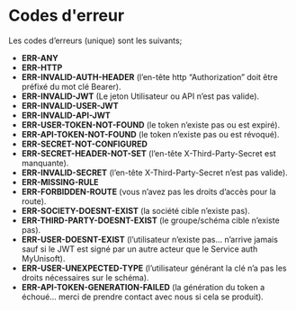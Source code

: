 # Codes d'erreur

Les codes d’erreurs (unique) sont les suivants;
- **ERR-ANY**
- **ERR-HTTP**
- **ERR-INVALID-AUTH-HEADER** (l’en-tête http “Authorization” doit être préfixé du mot clé Bearer).
- **ERR-INVALID-JWT** (Le jeton Utilisateur ou API n’est pas valide).
- **ERR-INVALID-USER-JWT**
- **ERR-INVALID-API-JWT**
- **ERR-USER-TOKEN-NOT-FOUND** (le token n’existe pas ou est expiré).
- **ERR-API-TOKEN-NOT-FOUND** (le token n’existe pas ou est révoqué).
- **ERR-SECRET-NOT-CONFIGURED**
- **ERR-SECRET-HEADER-NOT-SET** (l’en-tête X-Third-Party-Secret est manquante).
- **ERR-INVALID-SECRET** (l’en-tête X-Third-Party-Secret n’est pas valide).
- **ERR-MISSING-RULE**
- **ERR-FORBIDDEN-ROUTE** (vous n’avez pas les droits d’accès pour la route).
- **ERR-SOCIETY-DOESNT-EXIST** (la société cible n’existe pas).
- **ERR-THIRD-PARTY-DOESNT-EXIST** (le groupe/schéma cible n’existe pas).
- **ERR-USER-DOESNT-EXIST** (l’utilisateur n’existe pas… n’arrive jamais sauf si le JWT est signé par un autre acteur que le Service auth MyUnisoft).
- **ERR-USER-UNEXPECTED-TYPE** (l’utilisateur générant la clé n’a pas les droits nécessaires sur le schéma).
- **ERR-API-TOKEN-GENERATION-FAILED** (la génération du token a échoué… merci de prendre contact avec nous si cela se produit).
